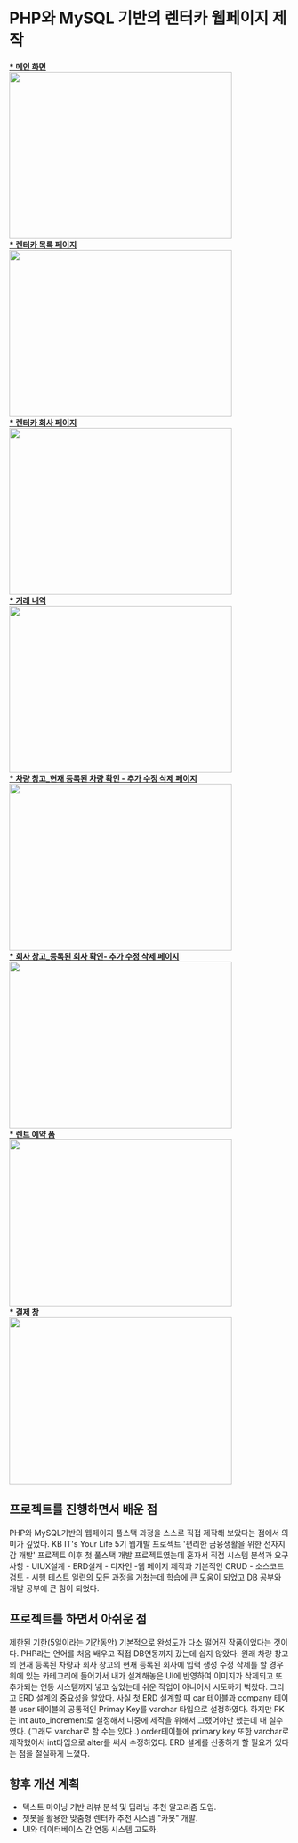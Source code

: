 <h1>PHP와 MySQL 기반의 렌터카 웹페이지 제작</h1>

<body><b><u> * 메인 화면</b></u></body><br>
<img src="https://github.com/user-attachments/assets/d14a8e0a-e491-488e-ba6a-49ce4e270ab8" width=400 height=300><br>

<body><b><u> * 렌터카 목록 페이지</b></u></body><br>
<img src="https://github.com/user-attachments/assets/577f6d2f-6fd3-4e79-95b3-65e08e3fa707" width=400 height=300><br>

<body><b><u> * 렌터카 회사 페이지</b></u></body><br>
<img src= "https://github.com/user-attachments/assets/e6977c8f-4adc-4346-98f2-435c9b940954" width=400 height=300><br>

<body><b><u>* 거래 내역</b></u></body><br>
<img src="https://github.com/user-attachments/assets/0628fbff-d1dc-462a-ae60-f27f0d092c3a" width=400 height=300><br>

<body><b><u> * 차량 창고_현재 등록된 차량 확인 - 추가 수정 삭제 페이지 </b></u></body><br>
<img src= "https://github.com/user-attachments/assets/68864a9c-68a9-47c8-93fd-07e04acd4687" width=400 height=300><br>


<body><b><u>* 회사 창고_등록된 회사 확인- 추가 수정 삭제 페이지 </b></u></body><br>
<img src="https://github.com/user-attachments/assets/c17f1848-037c-4b49-a7c9-28b44a8accd1" width=400 height=300><br>

<body><b><u>* 렌트 예약 폼</b></u></body><br>
<img src="https://github.com/user-attachments/assets/d9a9f2ff-4a37-4e70-91b8-704574e1659b" width=400 height=300><br>

<body><b><u>* 결제 창</b></u></body><br>
<img src="https://github.com/user-attachments/assets/f2d660a6-e1ec-479a-a6e6-ee42d7216a17" width=400 height=300><br>

## 프로젝트를 진행하면서 배운 점 
PHP와 MySQL기반의 웹페이지 풀스택 과정을 스스로 직접 제작해 보았다는 점에서 의미가 깊었다. KB IT's Your Life 5기 웹개발 프로젝트 '편리한 금융생활을 위한 전자지갑 개발' 프로젝트 이후 첫 풀스택 개발 프로젝트였는데 혼자서 직접 시스템 분석과 요구사항 - UIUX설계 - ERD설계 - 디자인 -웹 페이지 제작과 기본적인 CRUD - 소스코드 검토 - 시행 테스트 일련의 모든 과정을 거쳤는데 학습에 큰 도움이 되었고 DB 공부와 개발 공부에 큰 힘이 되었다. 

## 프로젝트를 하면서 아쉬운 점 
제한된 기한(5일이라는 기간동안) 기본적으로 완성도가 다소 떨어진 작품이었다는 것이다. PHP라는 언어를 처음 배우고 직접 DB연동까지 갔는데 쉽지 않았다. 원래 차량 창고의 현재 등록된 차량과 회사 창고의 현재 등록된 회사에 입력 생성 수정 삭제를 할 경우 위에 있는 카테고리에 들어가서 내가 설계해놓은 UI에 반영하여 이미지가 삭제되고 또 추가되는 연동 시스템까지 넣고 싶었는데 쉬운 작업이 아니어서 시도하기 벅찼다. 그리고  ERD 설계의 중요성을 알았다. 사실 첫 ERD 설계할 때 car 테이블과 company 테이블 user 테이블의 공통적인 Primay Key를 varchar 타입으로 설정하였다. 하지만 PK는 int auto_increment로 설정해서 나중에 제작을 위해서 그랬어야만 했는데 내 실수였다. (그래도 varchar로 할 수는 있다..) order테이블에 primary key 또한 varchar로 제작했어서 int타입으로 alter를 써서 수정하였다. ERD 설계를 신중하게 할 필요가 있다는 점을 절실하게 느꼈다. 

## 향후 개선 계획
- 텍스트 마이닝 기반 리뷰 분석 및 딥러닝 추천 알고리즘 도입.
- 챗봇을 활용한 맞춤형 렌터카 추천 시스템 "카봇" 개발.
- UI와 데이터베이스 간 연동 시스템 고도화.
